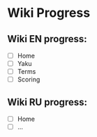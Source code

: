 # Wiki Progress

## Wiki EN progress:
- [ ] Home
- [ ] Yaku
- [ ] Terms
- [ ] Scoring

## Wiki RU progress:
- [ ] Home
- [ ] ...
